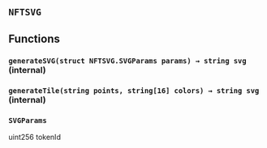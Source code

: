 ## `NFTSVG`

## Functions

### `generateSVG(struct NFTSVG.SVGParams params) → string svg` (internal)

### `generateTile(string points, string[16] colors) → string svg` (internal)

### `SVGParams`

uint256
tokenId
